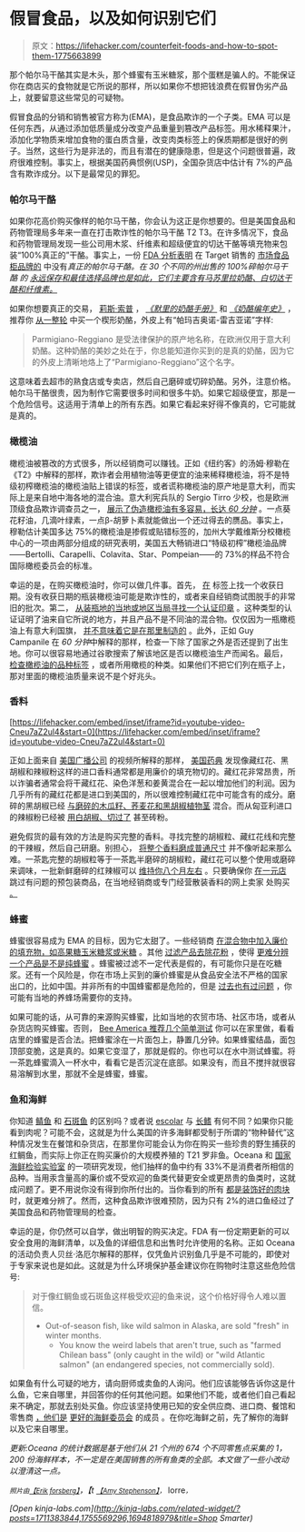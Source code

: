 # 假冒食品，以及如何识别它们

> 原文：<https://lifehacker.com/counterfeit-foods-and-how-to-spot-them-1775663899>

那个帕尔马干酪其实是木头，那个蜂蜜有玉米糖浆，那个蛋糕是骗人的。不能保证你在商店买的食物就是它所说的那样，所以如果你不想把钱浪费在假冒伪劣产品上，就要留意这些常见的可疑物。



假冒食品的分销和销售被官方称为(EMA)，是食品欺诈的一个子类。EMA 可以是任何东西，从通过添加低质量成分改变产品重量到篡改产品标签。用水稀释果汁，添加化学物质来增加食物的蛋白质含量，改变肉类标签上的保质期都是很好的例子。当然，这些行为是非法的，而且有潜在的健康隐患，但是这个问题很普遍，政府很难控制。事实上，根据美国药典惯例(USP)，全国杂货店中估计有 7%的产品含有欺诈成分。以下是最常见的罪犯。

### **帕尔马干酪**

如果你花高价购买像样的帕尔马干酪，你会认为这正是你想要的。但是美国食品和药物管理局多年来一直在打击欺诈性的帕尔马干酪 T2 T3。在许多情况下，食品和药物管理局发现一些公司用木浆、纤维素和超级便宜的切达干酪等填充物来包装“100%真正的”干酪。事实上，一份 [FDA 分析表明](http://www.accessdata.fda.gov/scripts/cdrh/cfdocs/cfcfr/cfrsearch.cfm?fr=133.165) 在 Target 销售的 [市场食品柜品牌的](http://www.target.com/p/market-pantry-finely-shredded-parmesan-cheese-6-oz/-/A-13162796) 中没有*真正的帕尔马干酪。在 30 个不同的州出售的 100%碎帕尔马干酪 的 [永远保存和最佳选择品牌也是如此，它们主要含有马苏里拉奶酪、白切达干酪和纤维素。](http://www.homelandstores.com/pd/Best-Choice/Grated-Parmesan-and-Romano-Cheese/8-oz/070038610861/)* 

如果你想要真正的交易， [莉斯·索普](http://www.lizthorpe.com/) ， [*《默里的奶酪手册》*](http://www.amazon.com/Murrays-Cheese-Handbook-Worlds-Cheeses/dp/0767921305?asc_campaign=InlineText&asc_refurl=https://lifehacker.com/counterfeit-foods-and-how-to-spot-them-1775663899&asc_source=&tag=kinjalifehackerlink-20) 和 [*《奶酪编年史》*](http://www.amazon.com/Cheese-Chronicles-Journey-Through-Selling/dp/0061451169?asc_campaign=InlineText&asc_refurl=https://lifehacker.com/counterfeit-foods-and-how-to-spot-them-1775663899&asc_source=&tag=kinjalifehackerlink-20) ，推荐你 [从一整轮](http://www.today.com/food/how-make-sure-you-re-getting-real-parmesan-cheese-t74191) 中买一个楔形奶酪，外皮上有“帕玛吉奥诺-雷吉亚诺”字样:

> Parmigiano-Reggiano 是受法律保护的原产地名称，在欧洲仅用于意大利奶酪。这种奶酪的美妙之处在于，你总能知道你买到的是真的奶酪，因为它的外皮上清晰地烙上了“Parmigiano-Reggiano”这个名字。

这意味着去超市的熟食店或专卖店，然后自己磨碎或切碎奶酪。另外，注意价格。帕尔马干酪很贵，因为制作它需要很多时间和很多牛奶。如果它超级便宜，那是一个危险信号。这适用于清单上的所有东西。如果它看起来好得不像真的，它可能就是真的。

### **橄榄油**

橄榄油被篡改的方式很多，所以经销商可以赚钱。正如《纽约客》的汤姆·穆勒在《T2》中解释的那样，欺诈者会用植物油等更便宜的油来稀释橄榄油，将不是特级初榨橄榄油的橄榄油贴上错误的标签，或者谎称橄榄油的原产地是意大利，而实际上是来自地中海各地的混合油。意大利宪兵队的 Sergio Tirro 少校，也是欧洲顶级食品欺诈调查员之一， [展示了伪造橄榄油有多容易，长达 *60 分钟*](http://www.cbsnews.com/news/60-minutes-overtime-how-to-buy-olive-oil/) 。一点葵花籽油，几滴叶绿素，一点β-胡萝卜素就能做出一个还过得去的赝品。事实上，穆勒估计美国多达 75%的橄榄油是掺假或贴错标签的，加州大学戴维斯分校橄榄中心的一项由两部分组成的研究表明，美国五大畅销进口“特级初榨”橄榄油品牌——Bertolli、Carapelli、Colavita、Star、Pompeian——的 73%的样品不符合国际橄榄委员会的标准。

幸运的是，在购买橄榄油时，你可以做几件事。首先， [在](http://lifehacker.com/check-the-bottle-for-a-harvest-date-before-buying-that-5967094) 标签上找一个收获日期。没有收获日期的瓶装橄榄油可能是欺诈性的，或者来自经销商试图脱手的非常旧的批次。第二， [从装瓶地的当地或地区当局寻找一个认证印章](http://lifehacker.com/check-for-a-seal-of-approval-before-buying-expensive-ol-1352095992) 。这种类型的认证证明了油来自它所说的地方，并且产品不是不同油的混合物。仅仅因为一瓶橄榄油上有意大利国旗， [并不意味着它是在那里制造的](http://lifehacker.com/how-to-quickly-tell-if-italian-olive-oil-is-legit-5867579) 。此外，正如 Guy Campanile 在 *60 分钟*中解释的那样，检查一下除了国家之外是否还提到了出生地。你可以很容易地通过谷歌搜索了解该地区是否以橄榄油生产而闻名。最后， [检查橄榄油的品种标签](http://lifehacker.com/look-for-the-cultivar-when-shopping-for-olive-oil-849999531) ，或者所用橄榄的种类。如果他们不把它们列在瓶子上，那对里面的橄榄油质量来说不是个好兆头。

### **香料**

 [https://lifehacker.com/embed/inset/iframe?id=youtube-video-Cneu7aZ2ul4&start=0](https://lifehacker.com/embed/inset/iframe?id=youtube-video-Cneu7aZ2ul4&start=0) 

正如上面来自 [美国广播公司](https://www.youtube.com/channel/UCBi2mrWuNuyYy4gbM6fU18Q) 的视频所解释的那样， [美国药典](http://www.usp.org/) 发现像藏红花、黑胡椒和辣椒粉这样的进口香料通常都是用廉价的填充物切的。藏红花非常昂贵，所以诈骗者通常会将干藏红花、染色洋葱和姜黄混合在一起以增加他们的利润。因为几乎所有的藏红花都是进口到美国的，所以很难控制藏红花中可能含有的成分。磨碎的黑胡椒已经 [与磨碎的木瓜籽、荞麦花和黑胡椒植物茎](http://www.foodfraud.org/search/site?search_api_views_fulltext=black+pepper) 混合。而从匈亚利进口的辣椒粉已经被 [用白胡椒、](http://www.foodfraud.org/search/site?search_api_views_fulltext=paprika)[切过了](http://www.lead.org.au/lanv3n3/lanv3n3-6.html) 甚至砖粉。

避免假货的最有效的方法是购买完整的香料。寻找完整的胡椒粒、藏红花线和完整的干辣椒，然后自己研磨。别担心， [将整个香料磨成普通尺寸](http://lifehacker.com/the-measurements-to-convert-common-whole-spices-into-gr-1755100577#_ga=1.189480552.27973805.1434581949) 并不像听起来那么难。一茶匙完整的胡椒粒等于一茶匙半磨碎的胡椒粒，藏红花可以整个使用或磨碎来调味，一批新鲜磨碎的红辣椒可以 [维持你八个月左右](http://lifehacker.com/this-cheat-sheet-lists-the-shelf-life-of-common-spices-1700941646) 。只要确保你 [在一元店](http://lifehacker.com/the-best-things-to-buy-at-the-dollar-store-1774228189) 跳过有问题的预包装商品，在当地经销商或专门经营散装香料的网上卖家 处购买 [。](http://lifehacker.com/get-more-from-your-spice-blends-with-these-four-simple-1719394561)

### **蜂蜜**

蜂蜜很容易成为 EMA 的目标，因为它太甜了。一些经销商 [在混合物中加入廉价的填充物，如高果糖玉米糖浆或米糖](http://www.foodsafetynews.com/2011/11/tests-show-most-store-honey-isnt-honey/#.VzERIvkrI2x) 。其他 [过滤产品去除花粉](http://lifehacker.com/buy-local-honey-to-make-sure-youre-really-getting-honey-5857800) ，使得 [更难分辨一个产品是不是纯蜂蜜](http://www.npr.org/sections/thesalt/2011/11/25/142659547/relax-folks-it-really-is-honey-after-all) 。蜂蜜被过滤不一定代表是假的，有可能你只是在吃糖浆。还有一个风险是，你在市场上买到的廉价蜂蜜是从食品安全法不严格的国家 出口的，比如中国。并非所有的中国蜂蜜都是危险的，但是 [过去也有过问题](http://www.accessdata.fda.gov/cms_ia/importalert_111.html) ，你可能有当地的养蜂场需要你的支持。

如果可能的话，从可靠的来源购买蜂蜜，比如当地的农贸市场、社区市场，或者从杂货店购买蜂蜜。否则， [Bee America 推荐几个简单测试](https://www.bee-america.com/content/how-detect-fake-honey) 你可以在家里做，看看店里的蜂蜜是否合法。把蜂蜜涂在一片面包上，静置几分钟。如果蜂蜜结晶，面包顶部变脆，这是真的。如果它变湿了，那就是假的。你也可以在水中测试蜂蜜。将一茶匙蜂蜜滴入一杯水中，看看它是否沉淀在底部。如果没有，而且不搅拌就很容易溶解到水里，那就不全是蜂蜜，蜂蜜。

### **鱼和海鲜**

你知道 [鲭鱼](https://en.wikipedia.org/wiki/King_mackerel) 和 [石斑鱼](https://en.wikipedia.org/wiki/Grouper) 的区别吗？或者说 [escolar](https://en.wikipedia.org/wiki/Escolar) 与 [长鳍](https://en.wikipedia.org/wiki/Albacore) 有何不同？如果你只能看到肉呢？可能不会，这就是为什么美国的许多海鲜都受制于所谓的“物种替代”这种情况发生在餐馆和杂货店，在那里你可能会认为你在购买一些珍贵的野生捕获的红鲷鱼，而实际上你正在购买廉价的大规模养殖的 T21 罗非鱼。Oceana 和 [国家海鲜检验实验室](http://www.nmfs.noaa.gov/sfa/seafood/nsil/index.html) 的一项研究发现，他们抽样的鱼中约有 33%不是消费者所相信的品种。当用汞含量高的廉价或不受欢迎的鱼类代替更安全或更昂贵的鱼类时，这就成问题了。更不用说你没有得到你所付出的。当你看到的所有 [都是装饰好的肉块](http://www.npr.org/sections/thesalt/2013/02/21/172589997/one-in-three-fish-sold-at-restaurants-and-grocery-stores-is-mislabeled) 时，就更难分辨了。然而，这种食品欺诈很难预防，因为只有 2%的进口鱼经过了美国食品和药物管理局的检查。

幸运的是，你仍然可以自学，做出明智的购买决定。FDA 有一份定期更新的可以安全食用的海鲜清单，以及鱼的详细信息和出售时允许使用的名称。正如 Oceana 的活动负责人贝丝·洛厄尔解释的那样，仅凭鱼片识别鱼几乎是不可能的，即使对于专家来说也是如此。这就是为什么环境保护基金建议你在购物时注意这些危险信号:

> 对于像红鲷鱼或石斑鱼这样极受欢迎的鱼来说，这个价格好得令人难以置信。
> *   Out-of-season fish, like wild salmon in Alaska, are sold "fresh" in winter months.
>     *   You know the weird labels that aren't true, such as "farmed Chilean bass" (only caught in the wild) or "wild Atlantic salmon" (an endangered species, not commercially sold).

如果鱼有什么可疑的地方，请向厨师或卖鱼的人询问。他们应该能够告诉你这是什么鱼，它来自哪里，并回答你的任何其他问题。如果他们不能，或者他们自己看起来不确定，那就去别处买鱼。你应该坚持使用已知的安全供应商、进口商、餐馆和零售商 [，他们是](http://www.aboutseafood.com/about/) [更好的海鲜委员会](http://www.aboutseafood.com/about/better-seafood-board-3/) 的成员 。在你吃海鲜之前，先了解你的海鲜以及它来自哪里。

*更新:Oceana 的统计数据是基于他们从 21 个州的 674 个不同零售点采集的 1，200 份海鲜样本，不一定是在美国销售的所有鱼类的全部。本文做了一些小改动以澄清这一点。*

<small>*照片由*</small>[<small>*【Erik forsberg】*</small>](https://www.flickr.com/photos/hepp/2693155962/)*，【t* [<small>*【Amy Stephenson】*</small>](https://www.flickr.com/photos/24013072@N05/5504152817/)<small>*，*</small> lorre<small>*，*</small>[<small></small>](https://www.flickr.com/photos/polandeze/382848135/)

*[Open *kinja-labs.com*](http://kinja-labs.com/related-widget/?posts=1711383844,1755569296,1694818979&title=Shop Smarter)*
